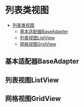 # 列表类视图
- [列表类视图](#列表类视图)
  - [基本适配器BaseAdapter](#基本适配器baseadapter)
  - [列表视图ListView](#列表视图listview)
  - [网格视图GridView](#网格视图gridview)
## 基本适配器BaseAdapter
## 列表视图ListView
## 网格视图GridView